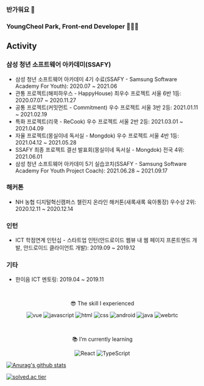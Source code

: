 ### 반가워요 👋
### YoungCheol Park, Front-end Developer 👨🏻‍💻

## Activity
### 삼성 청년 소프트웨어 아카데미(SSAFY)
- 삼성 청년 소프트웨어 아카데미 4기 수료(SSAFY - Samsung Software Academy For Youth): 2020.07 ~ 2021.06
- 관통 프로젝트(해피하우스 - HappyHouse) 최우수 프로젝트 서울 6반 1등: 2020.07.07 ~ 2020.11.27
- 공통 프로젝트(커밋먼트 - Commitment) 우수 프로젝트 서울 3반 2등: 2021.01.11 ~ 2021.02.19
- 특화 프로젝트(리쿡 - ReCook) 우수 프로젝트 서울 2반 2등: 2021.03.01 ~ 2021.04.09
- 자율 프로젝트(몽실이네 독서실 - Mongdok) 우수 프로젝트 서울 4반 1등: 2021.04.12 ~ 2021.05.28
- SSAFY 최종 프로젝트 결선 발표회(몽실이네 독서실 - Mongdok) 전국 4위: 2021.06.01
- 삼성 청년 소프트웨어 아카데미 5기 실습코치(SSAFY - Samsung Software Academy For Youth Project Coach): 2021.06.28 ~ 2021.09.17

### 해커톤
- NH 농협 디지털혁신캠퍼스 챌린지 온라인 해커톤(새록새록 육아통장) 우수상 2위: 2020.12.11 ~ 2020.12.14

### 인턴
- ICT 학점연계 인턴십 - 스타트업 인턴(안드로이드 웹뷰 내 웹 페이지 프론트엔드 개발, 안드로이드 클라이언트 개발): 2019.09 ~ 2019.12

### 기타
- 한이음 ICT 멘토링: 2019.04 ~ 2019.11

</br>

<div align=center>
<!-- I’m currently working on some project at 삼성 청년 SW 아카데미(SSAFY). -->

😎 The skill I experienced

  
![vue](https://img.shields.io/badge/Vue.js-4FC08D?style=flat-square&logo=vue.js&logoColor=white) ![javascript](https://img.shields.io/badge/JavaScript-F7DF1E?style=flat-square&logo=JavaScript&logoColor=black) ![html](https://img.shields.io/badge/HTML-E34F26?style=flat-square&logo=HTML5&logoColor=white) ![css](https://img.shields.io/badge/CSS-1572B6?style=flat-square&logo=CSS3&logoColor=white) ![android](https://img.shields.io/badge/Android-3DDC84?style=flat-square&logo=Android&logoColor=black) ![java](https://img.shields.io/badge/Java-007396?style=flat-square&logo=Java&logoColor=white) ![webrtc](https://img.shields.io/badge/WebRTC-333333?style=flat-square&logo=WebRTC&logoColor=white)
</div>

</br>


<div align=center>
  
📚 I’m currently learning
  

![React](https://img.shields.io/badge/React-61DAFB?style=flat-square&logo=React&logoColor=black)
![TypeScript](https://img.shields.io/badge/TypeScript-3178C6?style=flat-square&logo=TypeScript&logoColor=white)
<br>

</div>

[![Anurag's github stats](https://github-readme-stats.vercel.app/api?username=dudcheol&show_icons=true&theme={theme})](https://github.com/dudcheol/github-readme-stats)

[![solved.ac tier](http://mazassumnida.wtf/api/mini/generate_badge?boj=parkyc0301)](https://solved.ac/parkyc0301)
<!-- [![solved.ac tier](http://mazassumnida.wtf/api/mini/generate_badge?boj=parkyc0301)](https://solved.ac/parkyc0301) -->
<!-- [![solved.ac tier](http://mazassumnida.wtf/api/generate_badge?boj=parkyc0301)](https://solved.ac/parkyc0301) -->
<!-- [![solved.ac tier](http://mazassumnida.wtf/api/v2/generate_badge?boj=parkyc0301)](https://solved.ac/parkyc0301) -->

<!--
**dudcheol/dudcheol** is a ✨ _special_ ✨ repository because its `README.md` (this file) appears on your GitHub profile.

Here are some ideas to get you started:

- 🔭 I’m currently working on ...
- 🌱 I’m currently learning ...
- 👯 I’m looking to collaborate on ...
- 🤔 I’m looking for help with ...
- 💬 Ask me about ...
- 📫 How to reach me: ...
- 😄 Pronouns: ...
- ⚡ Fun fact: ...
-->
